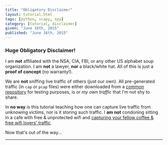```yaml
---
title: "Obligatory Disclaimer"
layout: tutorial.html
tags: [python, scapy, spy]
category: [tutorial, disclaimer]
given: "June 16th, 2015"
published: "June 16th, 2015"
---
```


### Huge Obligatory Disclaimer!

<span class="disclaimer">I am **not** affiliated with the NSA, CIA, FBI, or any other US alphabet soup organization.  I am **not** a lawyer, **nor** a black/white hat.  All of this is just a **proof of concept** (no warranty!).</span>

<span class="disclaimer">We are **not** sniffing live traffic of others (just our own).  All pre-generated traffic (in `cap` or `pcap` files) were either downloaded from a [common repository](http://wiki.wireshark.org/SampleCaptures) for testing purposes, is or _my own traffic_ that I'm not shy to share.</span>

<span class="disclaimer">In **no way** is this tutorial teaching how one can capture live traffic from unknowing victims, nor is it storing such traffic.  I **am not** condoning sitting in a cafe with free & unprotected wifi and [capturing your fellow coffee & free wifi lovers' traffic](https://wiki.wireshark.org/CaptureSetup/WLAN).</span>


<span class="disclaimer">Now that's out of the way...</span>

---
